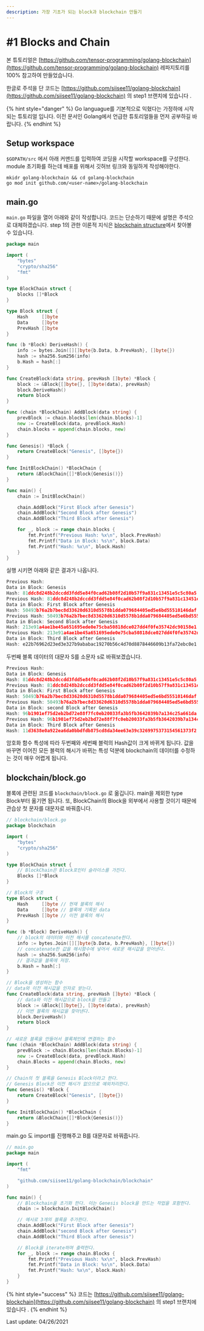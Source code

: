 ```yaml
---
description: 가장 기초가 되는 block과 blockchain 만들기
---
```


# \#1 Blocks and Chain

본 튜토리얼은 [https://github.com/tensor-programming/golang-blockchain](https://github.com/tensor-programming/golang-blockchain) 레파지토리를 100% 참고하여 만들었습니다. 

한글로 주석을 단 코드는  [https://github.com/siisee11/golang-blockchain](https://github.com/siisee11/golang-blockchain) 의 step1 브랜치에 있습니다 . 

{% hint style="danger" %}
Go languague를 기본적으로 익혔다는 가정하에 시작되는 튜토리얼 입니다. 이전 문서인 Golang에서 언급한 튜토리얼들을 먼저 공부하길 바랍니다.
{% endhint %}

## Setup workspace

`$GOPATH/src` 에서 아래 커맨드를 입력하여 코딩을 시작할 workspace를 구성한다. module 초기화를 하는데 배포를 위해서 깃허브 링크와 동일하게 작성해야한다.

```text
mkidr golang-blockchain && cd golang-blockchain
go mod init github.com/<user-name>/golang-blockchain
```

## main.go

`main.go` 파일을 열어 아래와 같이 작성합니다. 코드는 단순하기 때문에 설명은 주석으로 대체하겠습니다. step 1의 관한 이론적 지식은 [blockchain structure](../blockchain-overview/blockchain-structure.md)에서 찾아볼 수 있습니다.

```go
package main

import (
	"bytes"
	"crypto/sha256"
	"fmt"
)

type BlockChain struct {
	blocks []*Block
}

type Block struct {
	Hash     []byte
	Data     []byte
	PrevHash []byte
}

func (b *Block) DeriveHash() {
	info := bytes.Join([][]byte{b.Data, b.PrevHash}, []byte{})
	hash := sha256.Sum256(info)
	b.Hash = hash[:]
}

func CreateBlock(data string, prevHash []byte) *Block {
	block := &Block{[]byte{}, []byte(data), prevHash}
	block.DeriveHash()
	return block
}

func (chain *BlockChain) AddBlock(data string) {
	prevBlock := chain.blocks[len(chain.blocks)-1]
	new := CreateBlock(data, prevBlock.Hash)
	chain.blocks = append(chain.blocks, new)
}

func Genesis() *Block {
	return CreateBlock("Genesis", []byte{})
}

func InitBlockChain() *BlockChain {
	return &BlockChain{[]*Block{Genesis()}}
}

func main() {
	chain := InitBlockChain()

	chain.AddBlock("First Block after Genesis")
	chain.AddBlock("Second Block after Genesis")
	chain.AddBlock("Third Block after Genesis")

	for _, block := range chain.blocks {
		fmt.Printf("Previous Hash: %x\n", block.PrevHash)
		fmt.Printf("Data in Block: %s\n", block.Data)
		fmt.Printf("Hash: %x\n", block.Hash)
	}
}
```

실행 시키면 아래와 같은 결과가 나옵니다.

```go
Previous Hash:
Data in Block: Genesis
Hash: 81ddc8d248b2dccdd3fdd5e84f0cad62b08f2d10b57f9a831c13451e5c5c80a5
Previous Hash: 81ddc8d248b2dccdd3fdd5e84f0cad62b08f2d10b57f9a831c13451e5c5c80a5
Data in Block: First Block after Genesis
Hash: 50493b76a2b7bec8d33620d6310d5578b1dda079684405ed5e6bd55510146daf
Previous Hash: 50493b76a2b7bec8d33620d6310d5578b1dda079684405ed5e6bd55510146daf
Data in Block: Second Block after Genesis
Hash: 213e91a4ae1be45a651695ede0e75cba50818dce027dd4f0fe35742dc90158e1
Previous Hash: 213e91a4ae1be45a651695ede0e75cba50818dce027dd4f0fe35742dc90158e1
Data in Block: Third Block after Genesis
Hash: e22b76962d23ed3e327b9ababac19270b56c4d70d8878446609b13fa72ebc0e1
```

 두번째 블록 데이터의 대문자 S를 소문자 s로 바꿔보겠습니다. 

```go
Previous Hash:
Data in Block: Genesis
Hash: 81ddc8d248b2dccdd3fdd5e84f0cad62b08f2d10b57f9a831c13451e5c5c80a5
Previous Hash: 81ddc8d248b2dccdd3fdd5e84f0cad62b08f2d10b57f9a831c13451e5c5c80a5
Data in Block: First Block after Genesis
Hash: 50493b76a2b7bec8d33620d6310d5578b1dda079684405ed5e6bd55510146daf
Previous Hash: 50493b76a2b7bec8d33620d6310d5578b1dda079684405ed5e6bd55510146daf
Data in Block: second Block after Genesis
Hash: 96b1901ef75d2eb2bd72e88f7fc0eb20033fa3b5fb3642039b7a134c25a661da
Previous Hash: 96b1901ef75d2eb2bd72e88f7fc0eb20033fa3b5fb3642039b7a134c25a661da
Data in Block: Third Block after Genesis
Hash: 11d3638e0a922ea6da0bbdfdb875cd8da34ee63e39c3269975373154561373f2
```

암호화 함수 특성에 따라 두번째와 세번째 블럭의 Hash값이 크게 바뀌게 됩니다. 값을 바꾸면 이어진 모든 블럭의 해시가 바뀌는 특성 덕분에 blockchain의 데이터를 수정하는 것이 매우 어렵게 됩니다. 



## blockchain/block.go

블록에 관련된 코드를 `blockchain/block.go` 로 옮깁니다. main을 제외한 type Block부터 옮기면 됩니다. 또, BlockChain의 Block을 외부에서 사용할 것이기 때문에 관습상 첫 문자를 대문자로 바꿔줍니다.

```go
// blockchain/block.go
package blockchain

import (
	"bytes"
	"crypto/sha256"
)

type BlockChain struct {
	// BlockChain은 Block포인터 슬라이스를 가진다.
	Blocks []*Block
}

// Block의 구조
type Block struct {
	Hash     []byte // 현재 블록의 해시
	Data     []byte // 블록에 기록된 data
	PrevHash []byte // 이전 블록의 해시
}

func (b *Block) DeriveHash() {
	// block의 데이터와 이전 해시를 concatenate한다.
	info := bytes.Join([][]byte{b.Data, b.PrevHash}, []byte{})
	// concatenate한 값을 해시함수에 넣어서 새로운 해시값을 얻어낸다.
	hash := sha256.Sum256(info)
	// 결과값을 블록에 저장.
	b.Hash = hash[:]
}

// Block을 생성하는 함수
// data와 이전 해시값을 인자로 받는다.
func CreateBlock(data string, prevHash []byte) *Block {
	// data와 이전 해시값으로 block을 만들고
	block := &Block{[]byte{}, []byte(data), prevHash}
	// 이번 블록의 해시값을 찾아낸다.
	block.DeriveHash()
	return block
}

// 새로운 블록을 만들어서 블록체인에 연결하는 함수
func (chain *BlockChain) AddBlock(data string) {
	prevBlock := chain.Blocks[len(chain.Blocks)-1]
	new := CreateBlock(data, prevBlock.Hash)
	chain.Blocks = append(chain.Blocks, new)
}

// Chain의 첫 블록을 Genesis Block이라고 한다.
// Genesis Block은 이전 해시가 없으므로 예외처리한다.
func Genesis() *Block {
	return CreateBlock("Genesis", []byte{})
}

func InitBlockChain() *BlockChain {
	return &BlockChain{[]*Block{Genesis()}}
}
```

main.go 도 import를 진행해주고 B를 대문자로 바꿔줍니다.

```go
// main.go
package main

import (
	"fmt"

	"github.com/siisee11/golang-blockchain/blockchain"
)

func main() {
	// Blockchain을 초기화 한다. 이는 Genesis block을 만드는 작업을 포함한다.
	chain := blockchain.InitBlockChain()

	// 예시로 3개의 블록을 추가한다.
	chain.AddBlock("First Block after Genesis")
	chain.AddBlock("second Block after Genesis")
	chain.AddBlock("Third Block after Genesis")

	// Block을 iterate하며 출력한다.
	for _, block := range chain.Blocks {
		fmt.Printf("Previous Hash: %x\n", block.PrevHash)
		fmt.Printf("Data in Block: %s\n", block.Data)
		fmt.Printf("Hash: %x\n", block.Hash)
	}
}

```



{% hint style="success" %}
코드는  [https://github.com/siisee11/golang-blockchain](https://github.com/siisee11/golang-blockchain) 의 step1 브랜치에 있습니다 . 
{% endhint %}



Last update: 04/26/2021

